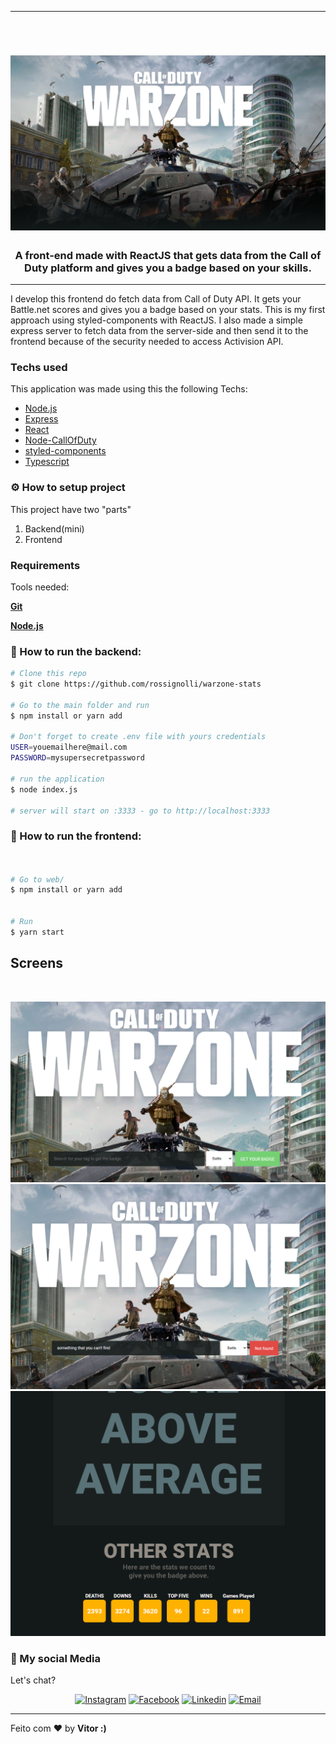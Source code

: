 
---
<br>
<h1 align="center">
    <img alt="" title="" src="web\src\images\bg.png">
    
</h1>

<h3 align="center"> A front-end made with ReactJS that gets data from the Call of Duty platform and gives you a badge based on your skills. </h3>


---

I develop this frontend do fetch data from Call of Duty API. It gets your Battle.net scores and gives you a  badge based on your stats. This is my first approach using styled-components with ReactJS. I also made a simple express server to fetch data from the server-side and then send it to the frontend because of the security needed to access Activision API.

### Techs used
This application was made using this the following Techs:
- [Node.js](https://nodejs.org/en/)
- [Express](https://expressjs.com/pt-br/)
- [React](https://pt-br.reactjs.org/)
- [Node-CallOfDuty](https://github.com/Lierrmm/Node-CallOfDuty)
- [styled-components](https://styled-components.com/)
- [Typescript](https://www.typescriptlang.org/)


  
###


### ⚙ How to setup project

This project have two "parts"

1. Backend(mini)
2. Frontend



### Requirements

Tools needed:

<b>[Git](https://git-scm.com)</b>

<b>[Node.js](https://nodejs.org/en/)</b>



### 🧭 How to run the backend:

```bash
# Clone this repo
$ git clone https://github.com/rossignolli/warzone-stats

# Go to the main folder and run
$ npm install or yarn add

# Don't forget to create .env file with yours credentials
USER=youemailhere@mail.com
PASSWORD=mysupersecretpassword

# run the application
$ node index.js

# server will start on :3333 - go to http://localhost:3333 
```

### 🧭 How to run the frontend:

```bash


# Go to web/
$ npm install or yarn add


# Run
$ yarn start

```


## Screens



<p align="center">
    <img alt="" title="" src="https://media4.giphy.com/media/e5qzbPMTEnqC4EsZ7X/giphy.gif">
</p>


<p align="center">
    <img alt="" title="" src="images/Screenshot_2.png">
    <img alt="" title="" src="images/Screenshot_3.png">
    <img alt="" title="" src="images/Screenshot_4.png">
</p>




### 📱 My social Media

Let's chat?

<p align="center">

  
  <a href="https://instagram.com/cvigarani" target="_blank" >
    <img alt="Instagram" src="https://img.shields.io/badge/-Instagram-ff2b8e?style=flat-square&logo=Instagram&logoColor=white"></a> 
  
  <a href="https://www.facebook.com/vitor.rossignolli" target="_blank" >
    <img alt="Facebook" src="https://img.shields.io/badge/-Facebook-blue?style=flat-square&logo=Facebook&logoColor=white"></a> 

  <a href="https://www.linkedin.com/in/vitor-vigarani-1947a7191//" target="_blank" >
    <img alt="Linkedin" src="https://img.shields.io/badge/-Linkedin-blue?style=flat-square&logo=Linkedin&logoColor=white"></a> 
  
  <a href="mailto:vitorrossignolli@gmail.com" target="_blank" >
    <img alt="Email" src="https://img.shields.io/badge/-Email-c14438?style=flat-square&logo=Gmail&logoColor=white"></a> 

</p>

---

Feito com ❤️ by **Vitor :)**
